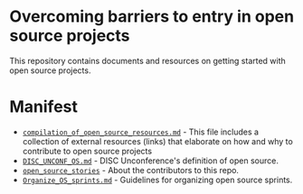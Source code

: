 # Overcoming barriers to entry in open source projects

This repository contains documents and resources on getting started with open
source projects.

# Manifest
* [`compilation_of_open_source_resources.md`](./compilation_of_open_source_resources.md) - This file includes a collection
of external resources (links) that elaborate on how and why to contribute
to open source projects
* [`DISC_UNCONF_OS.md`](./what_is_open_source_and_why_contribute.md) - DISC Unconference's definition of open source.
* [`open_source_stories`](./open_source_stories.md) - About the contributors to this repo.
* [`Organize_OS_sprints.md`](./how_to_organize_an_open_source_sprint.md) - Guidelines for organizing open source sprints.
